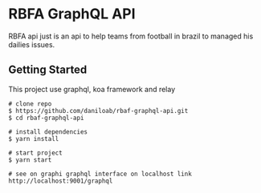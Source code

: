 # RBFA GraphQL API

RBFA api just is an api to help teams from football in brazil to managed his dailies issues.

## Getting Started

This project use graphql, koa framework and relay

```
# clone repo
$ https://github.com/daniloab/rbaf-graphql-api.git
$ cd rbaf-graphql-api

# install dependencies
$ yarn install

# start project
$ yarn start

# see on graphi graphql interface on localhost link
http://localhost:9001/graphql
```

